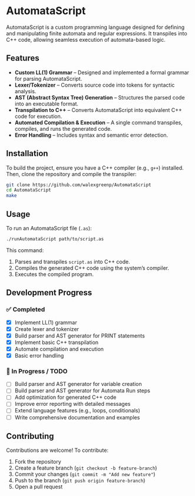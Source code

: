 # AutomataScript

AutomataScript is a custom programming language designed for defining and manipulating finite automata and regular expressions. It transpiles into C++ code, allowing seamless execution of automata-based logic.

## Features
- **Custom LL(1) Grammar** – Designed and implemented a formal grammar for parsing AutomataScript.
- **Lexer/Tokenizer** – Converts source code into tokens for syntactic analysis.
- **AST (Abstract Syntax Tree) Generation** – Structures the parsed code into an executable format.
- **Transpilation to C++** – Converts AutomataScript into equivalent C++ code for execution.
- **Automated Compilation & Execution** – A single command transpiles, compiles, and runs the generated code.
- **Error Handling** – Includes syntax and semantic error detection.

## Installation

To build the project, ensure you have a C++ compiler (e.g., `g++`) installed. Then, clone the repository and compile the transpiler:

```sh
git clone https://github.com/walexgreenp/AutomataScript
cd AutomataScript
make
```

## Usage

To run an AutomataScript file (`.as`):

```sh
./runAutomataScript path/to/script.as
```

This command:
1. Parses and transpiles `script.as` into C++ code.
2. Compiles the generated C++ code using the system’s compiler.
3. Executes the compiled program.

## Development Progress

### ✅ Completed
- [x] Implement LL(1) grammar
- [x] Create lexer and tokenizer
- [x] Build parser and AST generator for PRINT statements
- [x] Implement basic C++ transpilation
- [x] Automate compilation and execution
- [x] Basic error handling

### 🔧 In Progress / TODO
- [ ] Build parser and AST generator for variable creation
- [ ] Build parser and AST generator for Automata Run steps
- [ ] Add optimization for generated C++ code
- [ ] Improve error reporting with detailed messages
- [ ] Extend language features (e.g., loops, conditionals)
- [ ] Write comprehensive documentation and examples

## Contributing
Contributions are welcome! To contribute:
1. Fork the repository
2. Create a feature branch (`git checkout -b feature-branch`)
3. Commit your changes (`git commit -m "Add new feature"`)
4. Push to the branch (`git push origin feature-branch`)
5. Open a pull request
